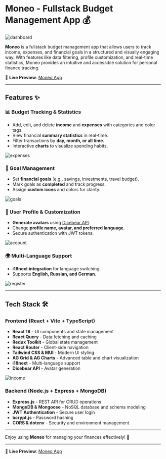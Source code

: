 # Moneo - Fullstack Budget Management App 💰

![dashboard](https://github.com/user-attachments/assets/fd3828ef-84e5-428e-b45a-43177d609664)

**Moneo** is a fullstack budget management app that allows users to track income, expenses, and financial goals in a structured and visually engaging way. With features like data filtering, profile customization, and real-time statistics, Moneo provides an intuitive and accessible solution for personal finance tracking.

🔗 **Live Preview**: [Moneo App](https://moneoapp.netlify.app/)

---

## Features ✨

### 📊 Budget Tracking & Statistics
- Add, edit, and delete **income** and **expenses** with categories and color tags.
- View financial **summary statistics** in real-time.
- Filter transactions by **day, month, or all time**.
- Interactive **charts** to visualize spending habits.

![expenses](https://github.com/user-attachments/assets/ea66ee47-19bb-468c-9c63-f1283e314de5)

### 🎯 Goal Management
- Set **financial goals** (e.g., savings, investments, travel budget).
- Mark goals as **completed** and track progress.
- Assign **custom icons** and colors for clarity.

![goals](https://github.com/user-attachments/assets/54f42fad-328a-4ee7-88fa-884be958a97d)

### 👤 User Profile & Customization
- **Generate avatars** using [Dicebear API](https://dicebear.com/).
- Change **profile name, avatar, and preferred language**.
- Secure authentication with JWT tokens.

![account](https://github.com/user-attachments/assets/297fd837-4582-4c31-97a5-7d8a06b47497)

### 🌍 Multi-Language Support
- **i18next integration** for language switching.
- Supports **English, Russian, and German**.

![register](https://github.com/user-attachments/assets/522838c2-c122-4dd1-83c3-fba5203d237c)

---

## Tech Stack 🛠️

### **Frontend** (React + Vite + TypeScript)
- **React 19** - UI components and state management
- **React Query** - Data fetching and caching
- **Redux Toolkit** - Global state management
- **React Router** - Client-side navigation
- **Tailwind CSS & MUI** - Modern UI styling
- **AG Grid & AG Charts** - Advanced table and chart visualization
- **i18next** - Multi-language support
- **Dicebear API** - Avatar generation

![income](https://github.com/user-attachments/assets/c1126dac-93f1-4356-8e50-ae7132943927)

### **Backend** (Node.js + Express + MongoDB)
- **Express.js** - REST API for CRUD operations
- **MongoDB & Mongoose** - NoSQL database and schema modeling
- **JWT Authentication** - Secure user login
- **bcrypt.js** - Password hashing
- **CORS & dotenv** - Security and environment management

---

Enjoy using **Moneo** for managing your finances effectively! 🚀

---

🔗 **Live Preview**: [Moneo App](https://moneoapp.netlify.app/)


